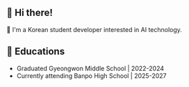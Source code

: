 <!--
**make-your-wxsh/make-your-wxsh** is a ✨ _special_ ✨ repository because its `README.md` (this file) appears on your GitHub profile.

Here are some ideas to get you started:

- 🔭 I’m currently working on ...
- 🌱 I’m currently learning ...
- 👯 I’m looking to collaborate on ...
- 🤔 I’m looking for help with ...
- 💬 Ask me about ...
- 📫 How to reach me: ...
- 😄 Pronouns: ...
- ⚡ Fun fact: ...
-->

## 👋 Hi there!

🏫 I'm a Korean student developer interested in AI technology.

## 📖 Educations
- Graduated Gyeongwon Middle School | 2022-2024
- Currently attending Banpo High School | 2025-2027
